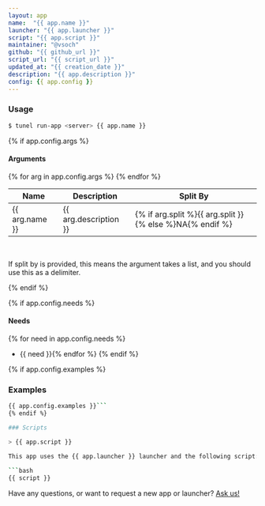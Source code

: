 ```yaml
---
layout: app
name:  "{{ app.name }}"
launcher: "{{ app.launcher }}"
script: "{{ app.script }}"
maintainer: "@vsoch"
github: "{{ github_url }}"
script_url: "{{ script_url }}"
updated_at: "{{ creation_date }}"
description: "{{ app.description }}"
config: {{ app.config }}
---
```


### Usage

```bash
$ tunel run-app <server> {{ app.name }}
```

{% if app.config.args %}
#### Arguments

<div class="fresh-table">
<table class="table">
<thead>
  <th>Name</th>
  <th>Description</th>
  <th>Split By</th>
</thead>
<tbody>
{% for arg in app.config.args %}<tr>
   <td>{{ arg.name }}</td>
   <td>{{ arg.description }}</td>
   <td>{% if arg.split %}{{ arg.split }}{% else %}NA{% endif %}</td>
</tr>
{% endfor %}
</tbody></table></div>

<br>

If split by is provided, this means the argument takes a list, and you should use this as a delimiter.

{% endif %}

{% if app.config.needs %}
#### Needs
{% for need in app.config.needs %}
  - {{ need }}{% endfor %}
{% endif %}

{% if app.config.examples %}
### Examples

```bash
{{ app.config.examples }}```
{% endif %}

### Scripts

> {{ app.script }}

This app uses the {{ app.launcher }} launcher and the following script:

```bash
{{ script }}
```

Have any questions, or want to request a new app or launcher? [Ask us!](https://github.com/tunel-apps/tunel/issues)


